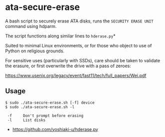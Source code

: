 # ata-secure-erase

A bash script to securely erase ATA disks, runs the `SECURITY ERASE UNIT` command using hdparm.

The script functions along similar lines to `hderase.py`*

Suited to minimal Linux environments, or for those who object to use of Python on religious grounds.

For sensitive uses (particularly with SSDs), care should be taken to validate the erasure, or first overwrite the drive with a pass of zeroes:

https://www.usenix.org/legacy/event/fast11/tech/full_papers/Wei.pdf

## Usage

	$ sudo ./ata-secure-erase.sh [-f] device
	$ sudo ./ata-secure-erase.sh -l 

	 -f 	Don't prompt before erasing
	 -l 	List disks

* https://github.com/yoshiaki-u/hderase.py
